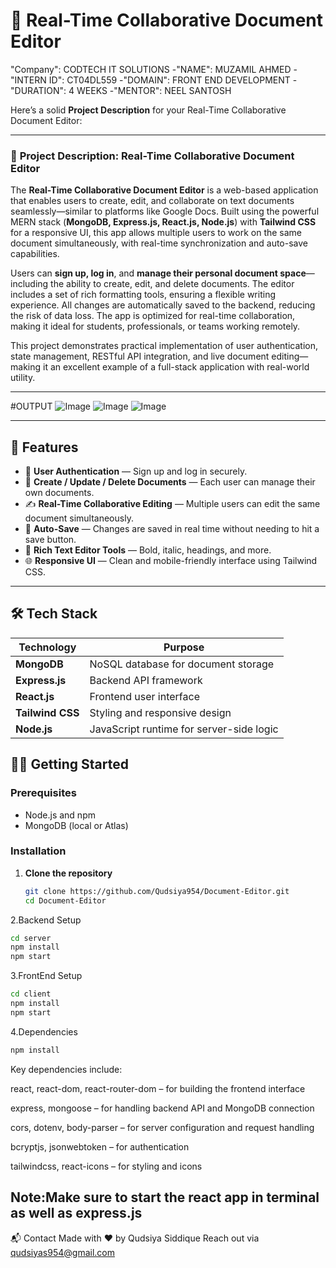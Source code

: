  # 📝 Real-Time Collaborative Document Editor

 "Company": CODTECH IT SOLUTIONS -"NAME": MUZAMIL AHMED -"INTERN ID": CT04DL559 -"DOMAIN": FRONT END DEVELOPMENT -"DURATION": 4 WEEKS -"MENTOR": NEEL SANTOSH

 Here’s a solid **Project Description** for your Real-Time Collaborative Document Editor:

---

### 📝 **Project Description: Real-Time Collaborative Document Editor**

The **Real-Time Collaborative Document Editor** is a web-based application that enables users to create, edit, and collaborate on text documents seamlessly—similar to platforms like Google Docs. Built using the powerful MERN stack (**MongoDB, Express.js, React.js, Node.js**) with **Tailwind CSS** for a responsive UI, this app allows multiple users to work on the same document simultaneously, with real-time synchronization and auto-save capabilities.

Users can **sign up, log in**, and **manage their personal document space**—including the ability to create, edit, and delete documents. The editor includes a set of rich formatting tools, ensuring a flexible writing experience. All changes are automatically saved to the backend, reducing the risk of data loss. The app is optimized for real-time collaboration, making it ideal for students, professionals, or teams working remotely.

This project demonstrates practical implementation of user authentication, state management, RESTful API integration, and live document editing—making it an excellent example of a full-stack application with real-world utility.

---
#OUTPUT
![Image](https://github.com/user-attachments/assets/4b598728-eb9b-4805-a5dd-ef959a61eb35)
![Image](https://github.com/user-attachments/assets/1048d514-3bb0-49a7-aa90-4af82e78252e)
![Image](https://github.com/user-attachments/assets/2611637a-d3e7-4815-b651-bf47d602f50b)



---
## 🚀 Features

- 👥 **User Authentication** — Sign up and log in securely.
- 📄 **Create / Update / Delete Documents** — Each user can manage their own documents.
- ✍️ **Real-Time Collaborative Editing** — Multiple users can edit the same document simultaneously.
- 💾 **Auto-Save** — Changes are saved in real time without needing to hit a save button.
- 🎨 **Rich Text Editor Tools** — Bold, italic, headings, and more.
- 🌐 **Responsive UI** — Clean and mobile-friendly interface using Tailwind CSS.
---
## 🛠️ Tech Stack

| Technology  | Purpose                        |
|-------------|--------------------------------|
| **MongoDB** | NoSQL database for document storage |
| **Express.js** | Backend API framework |
| **React.js** | Frontend user interface |
| **Tailwind CSS** | Styling and responsive design |
| **Node.js** | JavaScript runtime for server-side logic |

## 🧑‍💻 Getting Started

### Prerequisites

- Node.js and npm
- MongoDB (local or Atlas)

### Installation

1. **Clone the repository**
   ```bash
   git clone https://github.com/Qudsiya954/Document-Editor.git
   cd Document-Editor
   ```
2.Backend Setup
   ```bash
   cd server
npm install
npm start
```
3.FrontEnd Setup
```bash
cd client
npm install
npm start
```
4.Dependencies
```bash
npm install
```
Key dependencies include:

react, react-dom, react-router-dom – for building the frontend interface

express, mongoose – for handling backend API and MongoDB connection

cors, dotenv, body-parser – for server configuration and request handling

bcryptjs, jsonwebtoken – for authentication

tailwindcss, react-icons – for styling and icons

Note:Make sure to start the react app in terminal as well as express.js
---

📬 Contact
Made with ❤️ by Qudsiya Siddique
Reach out via qudsiyas954@gmail.com

